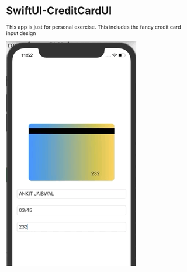 # SwiftUI-CreditCardUI
This app is just for personal exercise. This includes the fancy credit card input design

![](demo.gif)

